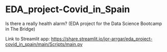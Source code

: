 # EDA_project-Covid_in_Spain
Is there a really health alarm? (EDA project for the Data Science Bootcamp in The Bridge)

Link to Streamlit app:
https://share.streamlit.io/jor-arrgar/eda_project-covid_in_spain/main/Scripts/main.py
